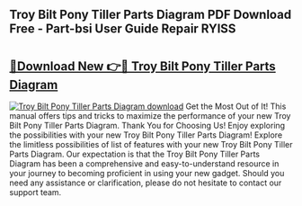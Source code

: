 ## Troy Bilt Pony Tiller Parts Diagram PDF Download Free - Part-bsi User Guide Repair RYlSS

# <h2><a href="http://dfp1qgj.blite.top/?on=Troy+Bilt+Pony+Tiller+Parts+Diagram">🔗Download New 👉🔴 Troy Bilt Pony Tiller Parts Diagram</a></h2>

[![Troy Bilt Pony Tiller Parts Diagram download](https://i.imgur.com/lujVjoI.png)](http://dfp1qgj.blite.top/?on=Troy+Bilt+Pony+Tiller+Parts+Diagram)
Get the Most Out of It! This manual offers tips and tricks to maximize the performance of your new Troy Bilt Pony Tiller Parts Diagram. Thank You for Choosing Us! Enjoy exploring the possibilities with your new Troy Bilt Pony Tiller Parts Diagram! Explore the limitless possibilities of list of features with your new Troy Bilt Pony Tiller Parts Diagram. Our expectation is that the Troy Bilt Pony Tiller Parts Diagram has been a comprehensive and easy-to-understand resource in your journey to becoming proficient in using your new gadget. Should you need any assistance or clarification, please do not hesitate to contact our support team.
